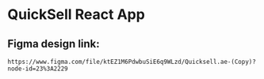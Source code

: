 # QuickSell React App

## Figma design link:

```
https://www.figma.com/file/ktEZ1M6PdwbuSiE6q9WLzd/Quicksell.ae-(Copy)?node-id=23%3A2229
```
